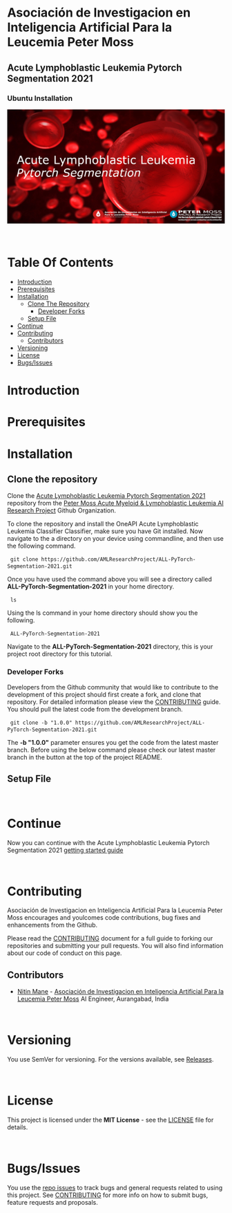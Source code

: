 # Asociación de Investigacion en Inteligencia Artificial Para la Leucemia Peter Moss
## Acute Lymphoblastic Leukemia Pytorch Segmentation 2021
### Ubuntu Installation

![Acute Lymphoblastic Leukemia Pytorch Segmentation 2021](../../assets/images/ALL-PyTorch-Segmentation-2021.jpg)

&nbsp;

# Table Of Contents

- [Introduction](#introduction)
- [Prerequisites](#prerequisites)
- [Installation](#installation)
	- [Clone The Repository](#clone-the-repository)
		- [Developer Forks](#developer-forks)
	- [Setup File](#setup-file)
- [Continue](#continue)
- [Contributing](#contributing)
  - [Contributors](#contributors)
- [Versioning](#versioning)
- [License](#license)
- [Bugs/Issues](#bugs-issues)

# Introduction

# Prerequisites

# Installation

## Clone the repository

Clone the [Acute Lymphoblastic Leukemia Pytorch Segmentation 2021](https://github.com/AMLResearchProject/ALL-PyTorch-Segmentation-2021 " Acute Lymphoblastic Leukemia Pytorch Segmentation 2021") repository from the [Peter Moss Acute Myeloid & Lymphoblastic Leukemia AI Research Project](https://github.com/AMLResearchProject "Asociación de Investigacion en Inteligencia Artificial Para la Leucemia Peter Moss") Github Organization.

To clone the repository and install the OneAPI Acute Lymphoblastic Leukemia Classifier Classifier, make sure you have Git installed. Now navigate to the a directory on your device using commandline, and then use the following command.

```
 git clone https://github.com/AMLResearchProject/ALL-PyTorch-Segmentation-2021.git
```

Once you have used the command above you will see a directory called **ALL-PyTorch-Segmentation-2021** in your home directory.

```
 ls
```

Using the ls command in your home directory should show you the following.

```
 ALL-PyTorch-Segmentation-2021
```

Navigate to the **ALL-PyTorch-Segmentation-2021** directory, this is your project root directory for this tutorial.

### Developer Forks

Developers from the Github community that would like to contribute to the development of this project should first create a fork, and clone that repository. For detailed information please view the [CONTRIBUTING](../../CONTRIBUTING.md "CONTRIBUTING") guide. You should pull the latest code from the development branch.

```
 git clone -b "1.0.0" https://github.com/AMLResearchProject/ALL-PyTorch-Segmentation-2021.git
```

The **-b "1.0.0"** parameter ensures you get the code from the latest master branch. Before using the below command please check our latest master branch in the button at the top of the project README.

## Setup File

&nbsp;

# Continue
Now you can continue with the Acute Lymphoblastic Leukemia Pytorch Segmentation 2021 [getting started guide](../getting-started.md)

&nbsp;

# Contributing

Asociación de Investigacion en Inteligencia Artificial Para la Leucemia Peter Moss encourages and youlcomes code contributions, bug fixes and enhancements from the Github.

Please read the [CONTRIBUTING](../../CONTRIBUTING.md "CONTRIBUTING") document for a full guide to forking our repositories and submitting your pull requests. You will also find information about our code of conduct on this page.

## Contributors

- [Nitin Mane](https://www.leukemiaairesearch.com/association/volunteers/nitin-mane "Nitin Mane") - [Asociación de Investigacion en Inteligencia Artificial Para la Leucemia Peter Moss](https://www.leukemiaresearchassociation.ai "Asociación de Investigacion en Inteligencia Artificial Para la Leucemia Peter Moss") AI Engineer, Aurangabad, India

&nbsp;

# Versioning

You use SemVer for versioning. For the versions available, see [Releases](../../releases "Releases").

&nbsp;

# License

This project is licensed under the **MIT License** - see the [LICENSE](../../LICENSE "LICENSE") file for details.

&nbsp;

# Bugs/Issues

You use the [repo issues](../../issues "repo issues") to track bugs and general requests related to using this project. See [CONTRIBUTING](../../CONTRIBUTING.md "CONTRIBUTING") for more info on how to submit bugs, feature requests and proposals.